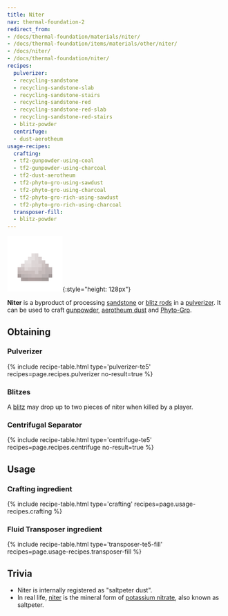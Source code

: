 ```yaml
---
title: Niter
nav: thermal-foundation-2
redirect_from:
- /docs/thermal-foundation/materials/niter/
- /docs/thermal-foundation/items/materials/other/niter/
- /docs/niter/
- /docs/thermal-foundation/niter/
recipes:
  pulverizer:
  - recycling-sandstone
  - recycling-sandstone-slab
  - recycling-sandstone-stairs
  - recycling-sandstone-red
  - recycling-sandstone-red-slab
  - recycling-sandstone-red-stairs
  - blitz-powder
  centrifuge:
  - dust-aerotheum
usage-recipes:
  crafting:
  - tf2-gunpowder-using-coal
  - tf2-gunpowder-using-charcoal
  - tf2-dust-aerotheum
  - tf2-phyto-gro-using-sawdust
  - tf2-phyto-gro-using-charcoal
  - tf2-phyto-gro-rich-using-sawdust
  - tf2-phyto-gro-rich-using-charcoal
  transposer-fill:
  - blitz-powder
---
```


![Niter](/assets/images/thermal-foundation/niter.png){:style="height: 128px"}


**Niter** is a byproduct of processing
[sandstone](https://minecraft.gamepedia.com/Sandstone) or [blitz
rods](/docs/thermal-foundation-2/blitz-rod/) in a [pulverizer](/docs/thermal-expansion/pulverizer/). It can be used to
craft [gunpowder](https://minecraft.gamepedia.com/Gunpowder), [aerotheum
dust](/docs/thermal-foundation-2/aerotheum-dust/) and [Phyto-Gro](/docs/thermal-foundation-2/phyto-gro/).


Obtaining
---------

### Pulverizer
{% include recipe-table.html type='pulverizer-te5' recipes=page.recipes.pulverizer no-result=true %}

### Blitzes
A [blitz](/docs/thermal-foundation-2/blitz/) may drop up to two pieces of niter when killed by a
player.

### Centrifugal Separator
{% include recipe-table.html type='centrifuge-te5' recipes=page.recipes.centrifuge no-result=true %}


Usage
-----

### Crafting ingredient
{% include recipe-table.html type='crafting' recipes=page.usage-recipes.crafting %}

### Fluid Transposer ingredient
{% include recipe-table.html type='transposer-te5-fill' recipes=page.usage-recipes.transposer-fill %}


Trivia
------

* Niter is internally registered as "saltpeter dust".
* In real life, [niter](https://en.wikipedia.org/wiki/Niter) is the mineral form
  of [potassium nitrate](https://en.wikipedia.org/wiki/Potassium_nitrate), also
  known as saltpeter.
